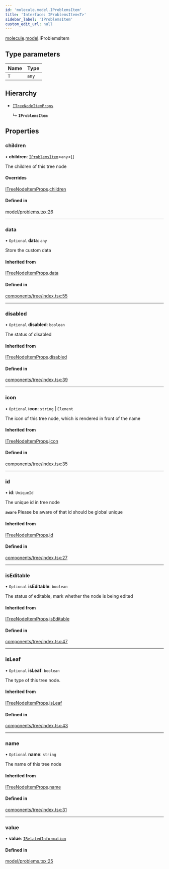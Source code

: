 ```yaml
---
id: 'molecule.model.IProblemsItem'
title: 'Interface: IProblemsItem<T>'
sidebar_label: 'IProblemsItem'
custom_edit_url: null
---
```


[molecule](../namespaces/molecule).[model](../namespaces/molecule.model).IProblemsItem

## Type parameters

| Name | Type  |
| :--- | :---- |
| `T`  | `any` |

## Hierarchy

-   [`ITreeNodeItemProps`](molecule.component.ITreeNodeItemProps)

    ↳ **`IProblemsItem`**

## Properties

### children

• **children**: [`IProblemsItem`](molecule.model.IProblemsItem)<`any`\>[]

The children of this tree node

#### Overrides

[ITreeNodeItemProps](molecule.component.ITreeNodeItemProps).[children](molecule.component.ITreeNodeItemProps#children)

#### Defined in

[model/problems.tsx:26](https://github.com/DTStack/molecule/blob/927b7d39/src/model/problems.tsx#L26)

---

### data

• `Optional` **data**: `any`

Store the custom data

#### Inherited from

[ITreeNodeItemProps](molecule.component.ITreeNodeItemProps).[data](molecule.component.ITreeNodeItemProps#data)

#### Defined in

[components/tree/index.tsx:55](https://github.com/DTStack/molecule/blob/927b7d39/src/components/tree/index.tsx#L55)

---

### disabled

• `Optional` **disabled**: `boolean`

The status of disabled

#### Inherited from

[ITreeNodeItemProps](molecule.component.ITreeNodeItemProps).[disabled](molecule.component.ITreeNodeItemProps#disabled)

#### Defined in

[components/tree/index.tsx:39](https://github.com/DTStack/molecule/blob/927b7d39/src/components/tree/index.tsx#L39)

---

### icon

• `Optional` **icon**: `string` \| `Element`

The icon of this tree node, which is rendered in front of the name

#### Inherited from

[ITreeNodeItemProps](molecule.component.ITreeNodeItemProps).[icon](molecule.component.ITreeNodeItemProps#icon)

#### Defined in

[components/tree/index.tsx:35](https://github.com/DTStack/molecule/blob/927b7d39/src/components/tree/index.tsx#L35)

---

### id

• **id**: `UniqueId`

The unique id in tree node

**`aware`** Please be aware of that id should be global unique

#### Inherited from

[ITreeNodeItemProps](molecule.component.ITreeNodeItemProps).[id](molecule.component.ITreeNodeItemProps#id)

#### Defined in

[components/tree/index.tsx:27](https://github.com/DTStack/molecule/blob/927b7d39/src/components/tree/index.tsx#L27)

---

### isEditable

• `Optional` **isEditable**: `boolean`

The status of editable, mark whether the node is being edited

#### Inherited from

[ITreeNodeItemProps](molecule.component.ITreeNodeItemProps).[isEditable](molecule.component.ITreeNodeItemProps#iseditable)

#### Defined in

[components/tree/index.tsx:47](https://github.com/DTStack/molecule/blob/927b7d39/src/components/tree/index.tsx#L47)

---

### isLeaf

• `Optional` **isLeaf**: `boolean`

The type of this tree node.

#### Inherited from

[ITreeNodeItemProps](molecule.component.ITreeNodeItemProps).[isLeaf](molecule.component.ITreeNodeItemProps#isleaf)

#### Defined in

[components/tree/index.tsx:43](https://github.com/DTStack/molecule/blob/927b7d39/src/components/tree/index.tsx#L43)

---

### name

• `Optional` **name**: `string`

The name of this tree node

#### Inherited from

[ITreeNodeItemProps](molecule.component.ITreeNodeItemProps).[name](molecule.component.ITreeNodeItemProps#name)

#### Defined in

[components/tree/index.tsx:31](https://github.com/DTStack/molecule/blob/927b7d39/src/components/tree/index.tsx#L31)

---

### value

• **value**: [`IRelatedInformation`](molecule.model.IRelatedInformation)

#### Defined in

[model/problems.tsx:25](https://github.com/DTStack/molecule/blob/927b7d39/src/model/problems.tsx#L25)
